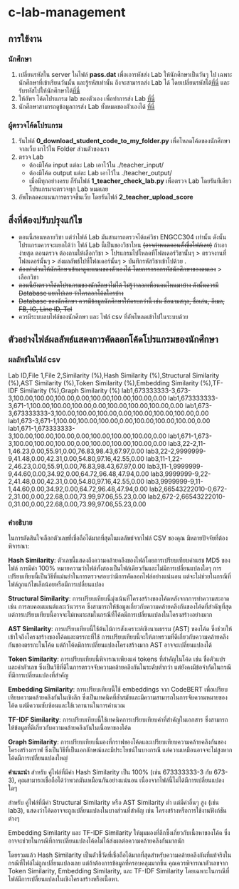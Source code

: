 # c-lab-management

## การใช้งาน

### นักศึกษา
1. เปลี่ยนรหัสใน server ในไฟล์ **pass.dat** เพื่อเอารหัสส่ง Lab ให้นักศึกษาเป็นวันๆ ไป เฉพาะนักศึกษาที่เข้าเรียนวันนั้น และรู้รหัสเท่านั้น ถึงจะสามารถส่ง Lab ได้ โดยเปลี่ยนรหัสได้[ที่นี่](https://thailandfxwarrior.com/lab/set_password.php) และรับรหัสไปให้นักศึกษาได้[ที่นี่](https://thailandfxwarrior.com/lab/get_password.php)
2. ให้อัพฯ โค้ดโปรแกรม lab ของตัวเอง เพื่อทำการส่ง Lab [ที่นี่](https://thailandfxwarrior.com/lab/student_lab.php)
3. นักศึกษาสามารถดูข้อมูลการส่ง Lab ทั้งหมดของตัวเองได้ [ที่นี่](#)

### ผู้ตรวจโค้ดโปรแกรม
1. รันไฟล์ **0_download_student_code_to_my_folder.py** เพื่อโหลดโค้ดของนักศึกษาจากเว็บ มาไว้ใน Folder ส่วนตัวของเรา
2. ตรวจ Lab
    - ต้องมีโค้ด input แต่ละ Lab เอาไว้ใน ./teacher_input/
    - ต้องมีโค้ด output แต่ละ Lab เอาไว้ใน ./teacher_output/
    - เมื่อมีทุกอย่างครบ ก็รันไฟล์ **1_teacher_check_lab.py** เพื่อตรวจ Lab โดยรันทีเดียว โปรแกรมจะตรวจทุก Lab หมดเลย
3. อัพโหลดคะแนนการตรวจขึ้นเว็บ โดยรันไฟล์ **2_teacher_upload_score** 

## สิ่งที่ต้องปรับปรุงแก้ไข
- ตอนนี้สอนหลายวิชา แต่ว่าไฟล์ Lab มันสามารถตรวจได้แค่วิชา ENGCC304 เท่านั้น ดังนั้นโปรแกรมควรจะแยกได้ว่า ไฟล์ Lab นี้เป็นของวิชาไหน ~~(อาจกำหนดตอนตั้งชื่อไฟล์เลย)~~ ถ้าเอาง่ายสุด ตอนตรวจ ต้องถามให้เลือกวิชา > โปรแกรมไปโหลดที่โฟลเดอร์วิชานั้นๆ > ตรวจงานที่โฟลเดอร์นั้นๆ > ส่งผลลัพธ์ไปที่โฟลเดอร์นั้นๆ > บันทึกรหัสวิชาเข้าไปด้วย .
- ~~ต้องทำส่วนให้นักศึกษาเข้ามาดูคะแนนของตัวเองได้ โดยการกรอกรหัสนักศึกษาของตนเอง~~ > เลือกวิชา
- ~~ตอนนี้ยังตรวจโค้ดโปรแกรมของนักศึกษาไม่ได้ ไม่รู้ว่าลอกเพื่อนคนไหนมาบ้าง ดังนั้นควรมี Database แยกไปเลย ว่าใครลอกโค้ดใครบ้าง~~
- ~~Database ของนักศึกษา ควรมีข้อมูลนักศึกษาให้ครบกว่านี้ เช่น ชื่อนามสกุล, ชื่อเล่น, อีเมล, FB, IG, Line ID, Tel~~
- ควรมีระบบลบไฟล์ของนักศึกษา และ ไฟล์ csv ที่อัพโหลดเข้าไปในระบบด้วย

## ตัวอย่างไฟล์ผลลัพธ์แสดงการคัดลอกโค้ดโปรแกรมของนักศึกษา
### ผลลัพธ์ในไฟล์ csv
Lab ID,File 1,File 2,Similarity (%),Hash Similarity (%),Structural Similarity (%),AST Similarity (%),Token Similarity (%),Embedding Similarity (%),TF-IDF Similarity (%),Graph Similarity (%)
lab1,673333333-3,673-3,100.00,100.00,100.00,0.00,100.00,100.00,100.00,0.00
lab1,673333333-3,671-1,100.00,100.00,100.00,0.00,100.00,100.00,100.00,0.00
lab1,673-3,673333333-3,100.00,100.00,100.00,0.00,100.00,100.00,100.00,0.00
lab1,673-3,671-1,100.00,100.00,100.00,0.00,100.00,100.00,100.00,0.00
lab1,671-1,673333333-3,100.00,100.00,100.00,0.00,100.00,100.00,100.00,0.00
lab1,671-1,673-3,100.00,100.00,100.00,0.00,100.00,100.00,100.00,0.00
lab3,22-2,11-1,46.23,0.00,55.91,0.00,76.83,98.43,67.97,0.00
lab3,22-2,9999999-9,41.48,0.00,42.31,0.00,54.80,97.16,42.55,0.00
lab3,11-1,22-2,46.23,0.00,55.91,0.00,76.83,98.43,67.97,0.00
lab3,11-1,9999999-9,44.60,0.00,34.92,0.00,64.72,96.48,47.94,0.00
lab3,9999999-9,22-2,41.48,0.00,42.31,0.00,54.80,97.16,42.55,0.00
lab3,9999999-9,11-1,44.60,0.00,34.92,0.00,64.72,96.48,47.94,0.00
lab2,66543222010-0,672-2,31.00,0.00,22.68,0.00,73.99,97.06,55.23,0.00
lab2,672-2,66543222010-0,31.00,0.00,22.68,0.00,73.99,97.06,55.23,0.00

### คำอธิบาย
ในการตัดสินใจเลือกตัวเลขที่เชื่อถือได้มากที่สุดในผลลัพธ์จากไฟล์ CSV ของคุณ มีหลายปัจจัยที่ต้องพิจารณา:

**Hash Similarity**: ตัวเลขนี้แสดงถึงความคล้ายคลึงของไฟล์โดยการเปรียบเทียบค่าแฮช MD5 ของไฟล์ การมีค่า 100% หมายความว่าไฟล์ทั้งสองเป็นไฟล์เดียวกันและไม่มีการเปลี่ยนแปลงใดๆ การเปรียบเทียบนี้เป็นวิธีที่แม่นยำในการตรวจสอบว่ามีการคัดลอกไฟล์อย่างแน่นอน แต่จะไม่ช่วยในกรณีที่ไฟล์ถูกแก้ไขเล็กน้อยหรือมีการเปลี่ยนแปลง

**Structural Similarity**: การเปรียบเทียบนี้มุ่งเน้นที่โครงสร้างของโค้ดหลังจากการทำความสะอาด เช่น การลบคอมเมนต์และเว้นวรรค ซึ่งสามารถให้ข้อมูลเกี่ยวกับความคล้ายคลึงกันของโค้ดที่สำคัญที่สุด แต่การเปรียบเทียบนี้อาจจะไม่เหมาะสมในกรณีที่โค้ดมีการเปลี่ยนแปลงในโครงสร้างอย่างมาก

**AST Similarity**: การเปรียบเทียบนี้ใช้ต้นไม้การสังเคราะห์เชิงนามธรรม (AST) ของโค้ด ซึ่งช่วยให้เข้าใจถึงโครงสร้างของโค้ดและตรรกะที่ใช้ การเปรียบเทียบนี้จะให้ภาพรวมที่ดีเกี่ยวกับความคล้ายคลึงกันของตรรกะในโค้ด แต่ถ้าโค้ดมีการเปลี่ยนแปลงโครงสร้างมาก AST อาจจะเปลี่ยนแปลงได้

**Token Similarity**: การเปรียบเทียบนี้พิจารณาเพียงแค่ tokens ที่สำคัญในโค้ด เช่น ชื่อตัวแปรและค่าตัวเลข ซึ่งเป็นวิธีที่ดีในการตรวจจับความคล้ายคลึงกันในระดับต่ำกว่า แต่ยังคงมีข้อจำกัดในกรณีที่มีการเปลี่ยนแปลงที่สำคัญ

**Embedding Similarity**: การเปรียบเทียบนี้ใช้ embeddings จาก CodeBERT เพื่อเปรียบเทียบความคล้ายคลึงกันในเชิงลึก ซึ่งเป็นเทคนิคที่ล้ำสมัยและมีความสามารถในการจับความหมายของโค้ด แต่มีความซับซ้อนและใช้เวลานานในการคำนวณ

**TF-IDF Similarity**: การเปรียบเทียบนี้ใช้เทคนิคการเปรียบเทียบคำที่สำคัญในเอกสาร ซึ่งสามารถให้ข้อมูลที่ดีเกี่ยวกับความคล้ายคลึงกันในเนื้อหาของโค้ด

**Graph Similarity**: การเปรียบเทียบนี้มองที่กราฟของโค้ดและเปรียบเทียบความคล้ายคลึงกันของโครงสร้างกราฟ ซึ่งเป็นวิธีที่เป็นเอกลักษณ์และมีประโยชน์ในบางกรณี แต่ความเหมือนอาจจะไม่สูงหากโค้ดมีการเปลี่ยนแปลงใหญ่

**คำแนะนำ**
สำหรับ คู่ไฟล์ที่มีค่า Hash Similarity เป็น 100% (เช่น 673333333-3 กับ 673-3), คุณสามารถเชื่อถือได้ว่าพวกมันเหมือนกันอย่างแน่นอน เนื่องจากไฟล์นี้ไม่ได้มีการเปลี่ยนแปลงใดๆ

สำหรับ คู่ไฟล์ที่มีค่า Structural Similarity หรือ AST Similarity ต่ำ แต่มีค่าอื่นๆ สูง (เช่น lab3), แสดงว่าโค้ดอาจจะถูกเปลี่ยนแปลงในบางส่วนที่สำคัญ เช่น โครงสร้างหรือการใช้งานฟังก์ชันต่างๆ

Embedding Similarity และ TF-IDF Similarity ให้มุมมองที่ลึกซึ้งเกี่ยวกับเนื้อหาของโค้ด ซึ่งอาจจะช่วยในกรณีที่การเปลี่ยนแปลงโค้ดไม่ได้ส่งผลต่อความคล้ายคลึงกันมากนัก

โดยรวมแล้ว Hash Similarity เป็นตัวชี้วัดที่เชื่อถือได้มากที่สุดสำหรับความคล้ายคลึงกันที่แท้จริงในกรณีที่ไฟล์ไม่ถูกเปลี่ยนแปลงเลย แต่ถ้าต้องการข้อมูลที่ครอบคลุมมากขึ้น คุณควรพิจารณาตัวเลขจาก Token Similarity, Embedding Similarity, และ TF-IDF Similarity โดยเฉพาะในกรณีที่ไฟล์มีการเปลี่ยนแปลงในเชิงโครงสร้างหรือเนื้อหา.
